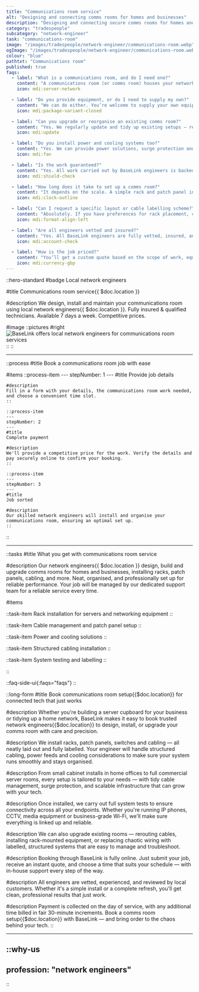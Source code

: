 ```yaml
---
title: "Communications room service"
alt: "Designing and connecting comms rooms for homes and businesses"
description: "Designing and connecting secure comms rooms for homes and businesses"
category: "tradespeople"
subcategory: "network-engineer"
task: "communications-room"
image: "/images/tradespeople/network-engineer/communications-room.webp"
ogImage: "/images/tradespeople/network-engineer/communications-room.webp"
colour: "blue"
pathtxt: "Communications room"
published: true
faqs:
  - label: "What is a communications room, and do I need one?"
    content: "A communications room (or comms room) houses your networking equipment — including routers, switches, patch panels, and structured cabling. If you have multiple users, devices, or data connections in one space (like an office, smart home or retail premises), it helps keep things secure, tidy, and running smoothly."
    icon: mdi:server-network

  - label: "Do you provide equipment, or do I need to supply my own?"
    content: "We can do either. You’re welcome to supply your own equipment (like racks, patch panels or switches), or we can source everything you need based on your setup and budget."
    icon: mdi:package-variant-closed

  - label: "Can you upgrade or reorganise an existing comms room?"
    content: "Yes. We regularly update and tidy up existing setups — replacing tangled or mislabelled cabling, upgrading hardware, or reorganising racks for better airflow and access."
    icon: mdi:update

  - label: "Do you install power and cooling systems too?"
    content: "Yes. We can provide power solutions, surge protection and basic cooling systems to help prevent overheating and power loss. For larger installs, we can work with your facilities or electricians as needed."
    icon: mdi:fan

  - label: "Is the work guaranteed?"
    content: "Yes. All work carried out by BaseLink engineers is backed by our service guarantee. If you experience issues shortly after installation, just get in touch — we’ll make it right."
    icon: mdi:shield-check

  - label: "How long does it take to set up a comms room?"
    content: "It depends on the scale. A simple rack and patch panel install may take a few hours, while larger rooms with multiple racks and structured cabling can take a day or more. We'll give you a clear time estimate before booking."
    icon: mdi:clock-outline

  - label: "Can I request a specific layout or cable labelling scheme?"
    content: "Absolutely. If you have preferences for rack placement, colour coding, or cable labelling, let us know when booking — we’ll follow your spec or recommend a clean, easy-to-manage layout."
    icon: mdi:format-align-left

  - label: "Are all engineers vetted and insured?"
    content: "Yes. All BaseLink engineers are fully vetted, insured, and reviewed by other customers. They’re supported by our in-house team and committed to delivering clean, high-quality work."
    icon: mdi:account-check

  - label: "How is the job priced?"
    content: "You’ll get a custom quote based on the scope of work, equipment needed, and expected time on-site. Additional time (if needed) is billed fairly in 30-minute increments."
    icon: mdi:currency-gbp
---
```


::hero-standard
#badge
Local network engineers

#title
Communications room service{{ $doc.location }}

#description
We design, install and maintain your communications room using local network engineers{{ $doc.location }}. Fully insured & qualified technicians. Available 7 days a week. Competitive prices.

#image
    ::pictures
    #right
    ![BaseLink offers local network engineers for communications room services](/images/tradespeople/network-engineer/communications-room.webp)
    ::
::

---

::process
#title
Book a communications room job with ease

#items
    ::process-item
    ---
    stepNumber: 1
    ---
    #title
    Provide job details

    #description
    Fill in a form with your details, the communications room work needed, and choose a convenient time slot.
    ::
    
    ::process-item
    ---
    stepNumber: 2
    ---
    #title
    Complete payment

    #description
    We'll provide a competitive price for the work. Verify the details and pay securely online to confirm your booking.
    ::

    ::process-item
    ---
    stepNumber: 3
    ---
    #title
    Job sorted

    #description
    Our skilled network engineers will install and organise your communications room, ensuring an optimal set up.
    ::
::

---

::tasks
#title
What you get with communications room service

#description
Our network engineers{{ $doc.location }} design, build and upgrade comms rooms for homes and businesses, installing racks, patch panels, cabling, and more. Neat, organised, and professionally set up for reliable performance. Your job will be managed by our dedicated support team for a reliable service every time.

#items

  ::task-item
  Rack installation for servers and networking equipment
  ::

  ::task-item
  Cable management and patch panel setup
  ::

  ::task-item
  Power and cooling solutions
  ::

  ::task-item
  Structured cabling installation
  ::

  ::task-item
  System testing and labelling
  ::

::


::faq-side-ui{:faqs="faqs"}
::


::long-form
#title
Book communications room setup{{$doc.location}} for connected tech that just works

#description
Whether you're building a server cupboard for your business or tidying up a home network, BaseLink makes it easy to book trusted network engineers{{$doc.location}} to design, install, or upgrade your comms room with care and precision.

#description
We install racks, patch panels, switches and cabling — all neatly laid out and fully labelled. Your engineer will handle structured cabling, power feeds and cooling considerations to make sure your system runs smoothly and stays organised.

#description
From small cabinet installs in home offices to full commercial server rooms, every setup is tailored to your needs — with tidy cable management, surge protection, and scalable infrastructure that can grow with your tech.

#description
Once installed, we carry out full system tests to ensure connectivity across all your endpoints. Whether you're running IP phones, CCTV, media equipment or business-grade Wi-Fi, we'll make sure everything is linked up and reliable.

#description
We can also upgrade existing rooms — rerouting cables, installing rack-mounted equipment, or replacing chaotic wiring with labelled, structured systems that are easy to manage and troubleshoot.

#description
Booking through BaseLink is fully online. Just submit your job, receive an instant quote, and choose a time that suits your schedule — with in-house support every step of the way.

#description
All engineers are vetted, experienced, and reviewed by local customers. Whether it's a simple install or a complete refresh, you'll get clean, professional results that just work.

#description
Payment is collected on the day of service, with any additional time billed in fair 30-minute increments. Book a comms room setup{{$doc.location}} with BaseLink — and bring order to the chaos behind your tech.
::

---

::why-us
---
profession: "network engineers"
---
::
